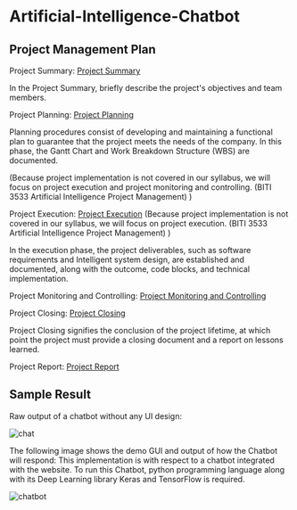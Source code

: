 # Artificial-Intelligence-Chatbot

## Project Management Plan
Project Summary: [Project Summary](https://github.com/yunlee123456/Artificial-Intelligence-Chatbot/blob/main/PMP-PLAN/1%20Project%20Summary.md)

In the Project Summary, briefly describe the project's objectives and team members.

Project Planning: [Project Planning](https://github.com/yunlee123456/Artificial-Intelligence-Chatbot/blob/main/PMP-PLAN/2%20Project%20Planning.md)

Planning procedures consist of developing and maintaining a functional plan to guarantee that the project meets the needs of the company. In this phase, the Gantt Chart and Work Breakdown Structure (WBS) are documented.


(Because project implementation is not covered in our syllabus, we will focus on project execution and project monitoring and controlling.  (BITI 3533 Artificial Intelligence Project Management) )


Project Execution: [Project Execution](https://github.com/yunlee123456/Artificial-Intelligence-Chatbot/blob/main/PMP-PLAN/3%20Project%20Execution.md)
(Because project implementation is not covered in our syllabus, we will focus on project execution.  (BITI 3533 Artificial Intelligence Project Management) )


In the execution phase, the project deliverables, such as software requirements and Intelligent system design, are established and documented, along with the outcome, code blocks, and technical implementation.


Project Monitoring and Controlling: [Project Monitoring and Controlling](https://github.com/yunlee123456/Artificial-Intelligence-Chatbot/blob/main/PMP-PLAN/4%20Project%20Monitoring%20and%20Controlling.md)


Project Closing: [Project Closing](https://github.com/yunlee123456/Artificial-Intelligence-Chatbot/blob/main/PMP-PLAN/5%20Project%20Closing.md)

Project Closing signifies the conclusion of the project lifetime, at which point the project must provide a closing document and a report on lessons learned.

Project Report: [Project Report](https://github.com/yunlee123456/Artificial-Intelligence-Chatbot/blob/main/Report.pdf)

## Sample Result
Raw output of a chatbot without any UI design:

![chat](https://user-images.githubusercontent.com/118036772/209539812-c06053f4-ca07-4825-85b0-dd876e5a5c04.png)

The following image shows the demo GUI and output of
how the Chatbot will respond:
This implementation is with respect to a chatbot integrated with the website. To run this Chatbot, python programming language along with its Deep Learning library Keras and TensorFlow is required.

![chatbot](https://user-images.githubusercontent.com/118036772/209539762-0ad58de2-a413-4b6f-9fe9-f000fefd9f52.png)
